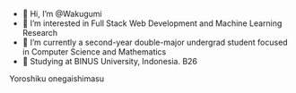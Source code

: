 - 👋 Hi, I’m @Wakugumi
- 👀 I’m interested in Full Stack Web Development and Machine Learning Research
- 📕 I’m currently a second-year double-major undergrad student focused in Computer Science and Mathematics
- 🏫 Studying at BINUS University, Indonesia. B26

Yoroshiku onegaishimasu

<!---
Wakugumi/Wakugumi is a ✨ special ✨ repository because its `README.md` (this file) appears on your GitHub profile.
You can click the Preview link to take a look at your changes.
--->
